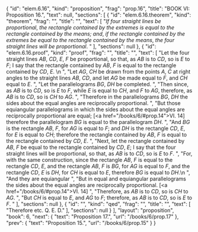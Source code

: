 {
  "id": "elem.6.16",
  "kind": "proposition",
  "frag": "prop.16",
  "title": "BOOK VI: Proposition 16.",
  "text": null,
  "sections": [
    {
      "id": "elem.6.16.theorem",
      "kind": "theorem",
      "frag": "",
      "title": "",
      "text": [
        "<var>If four straight lines be proportional</var>, <var>the rectangle contained by the extremes is equal to the rectangle contained by the means; and</var>, <var>if the rectangle contained by the extremes be equal to the rectangle contained by the means</var>, <var>the four straight lines will be proportional</var>. "
      ],
      "sections": null
    },
    {
      "id": "elem.6.16.proof",
      "kind": "proof",
      "frag": "",
      "title": "",
      "text": [
        "Let the four straight lines <var>AB</var>, <var>CD</var>, <var>E</var>, <var>F</var> be proportional, so that, as <var>AB</var> is to <var>CD</var>, so is <var>E</var> to <var>F</var>; I say that the rectangle contained by <var>AB</var>, <var>F</var> is equal to the rectangle contained by <var>CD</var>, <var>E</var>. \n      ",
        "Let <var>AG</var>, <var>CH</var> be drawn from the points <var>A</var>, <var>C</var> at right angles to the straight lines <var>AB</var>, <var>CD</var>, and let <var>AG</var> be made equal to <var>F</var>, and <var>CH</var> equal to <var>E</var>. ",
        "Let the parallelograms <var>BG</var>, <var>DH</var> be completed. ",
        "Then since, as <var>AB</var> is to <var>CD</var>, so is <var>E</var> to <var>F</var>, while <var>E</var> is equal to <var>CH</var>, and <var>F</var> to <var>AG</var>, therefore, as <var>AB</var> is to <var>CD</var>, so is <var>CH</var> to <var>AG</var>. ",
        "Therefore in the parallelograms <var>BG</var>, <var>DH</var> the sides about the equal angles are reciprocally proportional. ",
        "But those equiangular parallelograms in which the sides about the equal angles are reciprocally proportional are equal; [<a href=\"/books/6/#prop.14\">VI. 14</a>] therefore the parallelogram <var>BG</var> is equal to the parallelogram <var>DH</var>. ",
        "And <var>BG</var> is the rectangle <var>AB</var>, <var>F</var>, for <var>AG</var> is equal to <var>F</var>; and <var>DH</var> is the rectangle <var>CD</var>, <var>E</var>, for <var>E</var> is equal to <var>CH</var>; therefore the rectangle contained by <var>AB</var>, <var>F</var> is equal to the rectangle contained by <var>CD</var>, <var>E</var>. ",
        "Next, let the rectangle contained by <var>AB</var>, <var>F</var> be equal to the rectangle contained by <var>CD</var>, <var>E</var>; I say that the four straight lines will be proportional, so that, as <var>AB</var> is to <var>CD</var>, so is <var>E</var> to <var>F</var>. ",
        "For, with the same construction, since the rectangle <var>AB</var>, <var>F</var> is equal to the rectangle <var>CD</var>, <var>E</var>, and the rectangle <var>AB</var>, <var>F</var> is <var>BG</var>, for <var>AG</var> is equal to <var>F</var>, and the rectangle <var>CD</var>, <var>E</var> is <var>DH</var>, for <var>CH</var> is equal to <var>E</var>, therefore <var>BG</var> is equal to <var>DH</var>.\n      ",
        "And they are equiangular ",
        "But in equal and equiangular parallelograms the sides about the equal angles are reciprocally proportional. [<a href=\"/books/6/#prop.14\">VI. 14</a>] ",
        "Therefore, as <var>AB</var> is to <var>CD</var>, so is <var>CH</var> to <var>AG</var>. ",
        "But <var>CH</var> is equal to <var>E</var>, and <var>AG</var> to <var>F</var>; therefore, as <var>AB</var> is to <var>CD</var>, so is <var>E</var> to <var>F</var>. "
      ],
      "sections": null
    },
    {
      "id": "",
      "kind": "qed",
      "frag": "",
      "title": "",
      "text": [
        "Therefore etc. Q. E. D."
      ],
      "sections": null
    }
  ],
  "layout": "proposition",
  "book": 6,
  "next": {
    "text": "Proposition 17.",
    "url": "/books/6/prop.17"
  },
  "prev": {
    "text": "Proposition 15.",
    "url": "/books/6/prop.15"
  }
}
